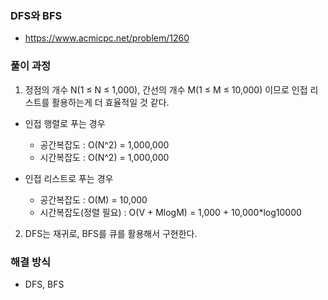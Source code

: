 ### DFS와 BFS
 - https://www.acmicpc.net/problem/1260
     
### 풀이 과정
1. 정점의 개수 N(1 ≤ N ≤ 1,000), 간선의 개수 M(1 ≤ M ≤ 10,000) 이므로 인접 리스트를 활용하는게 더 효율적일 것 같다.
- 인접 행렬로 푸는 경우
  - 공간복잡도 : O(N^2) = 1,000,000
  - 시간복잡도 : O(N^2) = 1,000,000

- 인접 리스트로 푸는 경우 
  - 공간복잡도 : O(M) = 10,000
  - 시간복잡도(정렬 필요) : O(V + MlogM) = 1,000 + 10,000*log10000

2. DFS는 재귀로, BFS를 큐를 활용해서 구현한다.

### 해결 방식
 - DFS, BFS